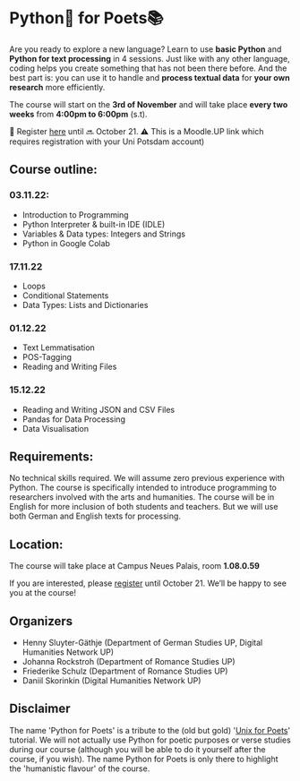 # Python🐍 for Poets📚

Are you ready to explore a new language? Learn to use **basic Python** and **Python for text processing** in 4 sessions. Just like with any other language, coding helps you create something that has not been there before. And the best part is: you can use it to handle and **process textual data** for **your own research** more efficiently. 

The course will start on the **3rd of November** and will take place **every two weeks** from **4:00pm to 6:00pm** (s.t).

📝 Register [here](https://moodle2.uni-potsdam.de/course/view.php?id=3468) until 🔜 October 21. 
⚠️ This is a Moodle.UP link which requires registration with your Uni Potsdam account)

## Course outline:

### 03.11.22:

* Introduction to Programming
* Python Interpreter & built-in IDE (IDLE)
* Variables & Data types: Integers and Strings
* Python in Google Colab

### 17.11.22

* Loops
* Conditional Statements
* Data Types: Lists and Dictionaries

### 01.12.22

* Text Lemmatisation
* POS-Tagging
* Reading and Writing Files

### 15.12.22

* Reading and Writing JSON and CSV Files
* Pandas for Data Processing
* Data Visualisation

## Requirements:

No technical skills required. We will assume zero previous experience with Python. The course is specifically intended to introduce programming to researchers involved with the arts and humanities. The course will be in English for more inclusion of both students and teachers. But we will use both German and English texts for processing.

## Location:

The course will take place at Campus Neues Palais, room **1.08.0.59**

If you are interested, please [register](https://moodle2.uni-potsdam.de/course/view.php?id=3468) until October 21. We’ll be happy to see you at the course!

## Organizers

* Henny Sluyter-Gäthje (Department of German Studies UP, Digital Humanities Network UP)
* Johanna Rockstroh (Department of Romance Studies UP)
* Friederike Schulz (Department of Romance Studies UP)
* Daniil Skorinkin (Digital Humanities Network UP)

## Disclaimer 

The name 'Python for Poets' is a tribute to the (old but gold) '[Unix for Poets](https://www.cs.upc.edu/~padro/Unixforpoets.pdf)' tutorial. We will not actually use Python for poetic purposes or verse studies during our course (although you will be able to do it yourself after the course, if you wish). The name Python for Poets is only there to highlight the 'humanistic flavour' of the course. 
